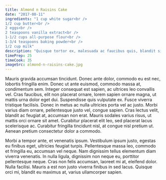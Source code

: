 ```yaml
---
title: Almond n Raisins Cake
date: "2017-08-11"
ingredients: "1 cup white sugar<br />
1/2 cup butter<br />
2 eggs<br />
2 teaspoons vanilla extract<br />
1-1/2 cups all-purpose flour<br />
1-3/4 teaspoons baking powder<br />
1/2 cup milk"
description: "Quisque tortor ex, malesuada ac faucibus quis, blandit sit amet neque. Aliquam porttitor dictum odio ac fermentum."
timePrep: 25
timeCook: 35
imageSrc: almond-n-raisins-cake.jpg
---
```


Mauris gravida accumsan tincidunt. Donec ante dolor, commodo eu est nec, lobortis fringilla enim. Donec ut ante euismod, commodo massa at, condimentum sem. Integer consequat est sapien, ac ultrices leo convallis vel. Cras faucibus, elit non placerat ornare, lorem sapien ornare magna, ut mattis urna dolor eget dui. Suspendisse quis vulputate ex. Fusce viverra tristique facilisis. Donec in metus ac nulla ultricies porta vel ac justo. Morbi varius diam ornare, pellentesque justo vel, congue sapien. Cras lectus velit, blandit ac feugiat at, accumsan non erat. Mauris sodales varius risus, ut mattis orci ornare sit amet. Curabitur placerat elit leo, sed placerat lacus scelerisque ac. Curabitur fringilla tincidunt nisl, at congue nisl pretium ut. Aenean pretium consectetur dolor a commodo.

Morbi a tempor ante, et venenatis ipsum. Vestibulum ipsum justo, egestas eu finibus eget, ultricies feugiat turpis. Pellentesque massa leo, commodo et fringilla eu, accumsan vel neque. Nam dignissim tellus elementum diam viverra venenatis. In nulla ligula, dignissim non neque eu, porttitor pellentesque neque. Cras non felis accumsan, laoreet mi at, eleifend dolor. Nulla facilisi. Mauris a est non justo viverra finibus in sed lacus. Quisque orci mi, blandit eu maximus at, varius ullamcorper sapien.